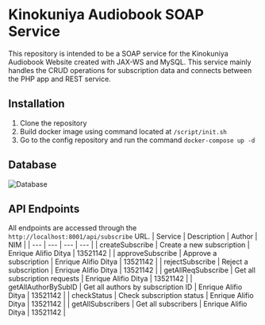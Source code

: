 # Kinokuniya Audiobook SOAP Service

This repository is intended to be a SOAP service for the Kinokuniya Audiobook Website created with JAX-WS and MySQL. This service mainly handles the CRUD operations for subscription data and connects between the PHP app and REST service.

## Installation
1. Clone the repository
2. Build docker image using command located at `/script/init.sh`
3. Go to the config repository and run the command `docker-compose up -d`

## Database
![Database](./screenshots/soap-database.png)

## API Endpoints
All endpoints are accessed through the `http://localhost:8001/api/subscribe` URL.
| Service | Description | Author | NIM |
| --- | --- | --- | --- |
| createSubscribe | Create a new subscription | Enrique Alifio Ditya | 13521142 |
| approveSubscribe | Approve a subscription | Enrique Alifio Ditya | 13521142 |
| rejectSubscribe | Reject a subscription | Enrique Alifio Ditya | 13521142 |
| getAllReqSubscribe | Get all subscription requests | Enrique Alifio Ditya | 13521142 |
| getAllAuthorBySubID | Get all authors by subscription ID | Enrique Alifio Ditya | 13521142 |
| checkStatus | Check subscription status | Enrique Alifio Ditya | 13521142 |
| getAllSubscribers | Get all subscribers | Enrique Alifio Ditya | 13521142 |